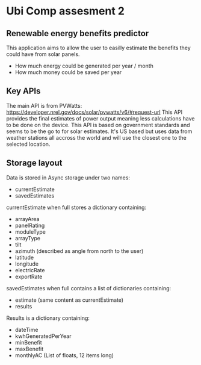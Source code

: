 # Ubi Comp assesment 2

## Renewable energy benefits predictor

This application aims to allow the user to easilly estimate the benefits they could have from solar panels.

- How much energy could be generated per year / month
- How much money could be saved per year

## Key APIs

The main API is from PVWatts: https://developer.nrel.gov/docs/solar/pvwatts/v6/#request-url
This API provides the final estimates of power output meaning less calculations have to be done on the device.
This API is based on government standards and seems to be the go to for solar estimates.
It's US based but uses data from weather stations all accross the world and will use the closest one to the selected location.

## Storage layout

Data is stored in Async storage under two names:

- currentEstimate
- savedEstimates

currentEstimate when full stores a dictionary containing:

- arrayArea
- panelRating
- moduleType
- arrayType
- tilt
- azimuth (described as angle from north to the user)
- latitude
- longitude
- electricRate
- exportRate

savedEstimates when full contains a list of dictionaries containing:

- estimate (same content as currentEstimate)
- results

Results is a dictionary containing:

- dateTime
- kwhGeneratedPerYear
- minBenefit
- maxBenefit
- monthlyAC (List of floats, 12 items long)
